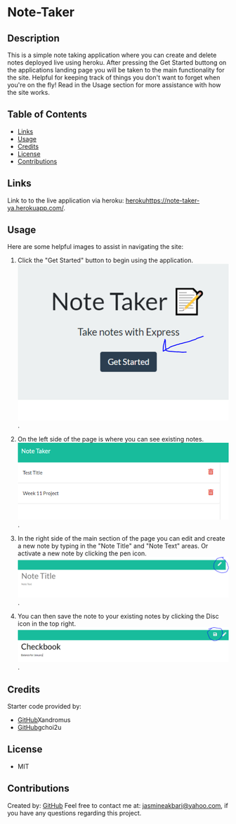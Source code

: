 # Note-Taker

## Description
This is a simple note taking application where you can create and delete notes deployed live using heroku. After pressing the Get Started buttong on the applications landing page you will be taken to the main functionality for the site. Helpful for keeping track of things you don't want to forget when you're on the fly! Read in the Usage section for more assistance with how the site works.

## Table of Contents
* [Links](#Links)
* [Usage](#Usage)
* [Credits](#Credits)
* [License](#License)
* [Contributions](Contributions)

## Links

Link to to the live application via heroku: [heroku](https://note-taker-ya.herokuapp.com/)https://note-taker-ya.herokuapp.com/.

## Usage

Here are some helpful images to assist in navigating the site:

1. Click the "Get Started" button to begin using the application.
![Step 1](./assets/images/step-1.png).

2. On the left side of the page is where you can see existing notes.
![Step 1](./assets/images/step-2.png).

3. In the right side of the main section of the page you can edit and create a new note by typing in the "Note Title" and "Note Text" areas. Or activate a new note by clicking the pen icon.
![Step 1](./assets/images/step-3.png).

4. You can then save the note to your existing notes by clicking the Disc icon in the top right.
![Step 1](./assets/images/step-4.png).

## Credits
Starter code provided by: 
* [GitHub](https://github.com/Xandromus)Xandromus
* [GitHub](https://github.com/gchoi2u)gchoi2u

## License
* MIT

## Contributions
Created by: [GitHub](https//:github.com/jasmineakbari)
Feel free to contact me at: jasmineakbari@yahoo.com, if you have any questions regarding this project.